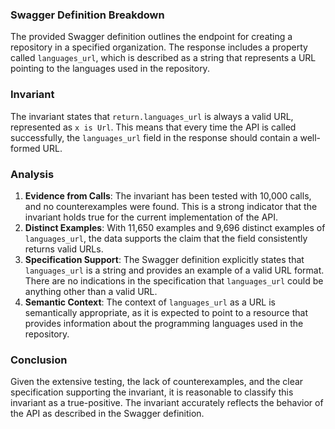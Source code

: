 ### Swagger Definition Breakdown
The provided Swagger definition outlines the endpoint for creating a repository in a specified organization. The response includes a property called `languages_url`, which is described as a string that represents a URL pointing to the languages used in the repository.

### Invariant
The invariant states that `return.languages_url` is always a valid URL, represented as `x is Url`. This means that every time the API is called successfully, the `languages_url` field in the response should contain a well-formed URL.

### Analysis
1. **Evidence from Calls**: The invariant has been tested with 10,000 calls, and no counterexamples were found. This is a strong indicator that the invariant holds true for the current implementation of the API.
2. **Distinct Examples**: With 11,650 examples and 9,696 distinct examples of `languages_url`, the data supports the claim that the field consistently returns valid URLs.
3. **Specification Support**: The Swagger definition explicitly states that `languages_url` is a string and provides an example of a valid URL format. There are no indications in the specification that `languages_url` could be anything other than a valid URL.
4. **Semantic Context**: The context of `languages_url` as a URL is semantically appropriate, as it is expected to point to a resource that provides information about the programming languages used in the repository.

### Conclusion
Given the extensive testing, the lack of counterexamples, and the clear specification supporting the invariant, it is reasonable to classify this invariant as a true-positive. The invariant accurately reflects the behavior of the API as described in the Swagger definition.
